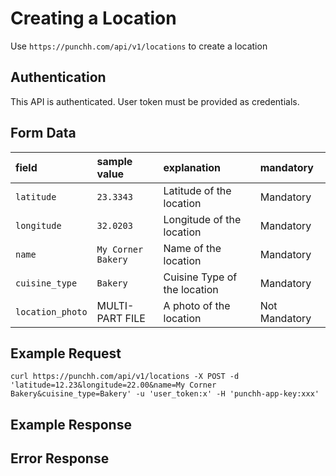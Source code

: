 # Creating a Location

<p>Use <code>https://punchh.com/api/v1/locations</code> to create a location</p>
<h2><a aria-hidden="true" href="#authentication" class="anchor" id="user-content-authentication"><span class="octicon octicon-link"></span></a>Authentication</h2>
<p>This API is authenticated. User token must be provided as credentials.</p>
<h2><a aria-hidden="true" href="#form-data" class="anchor" id="user-content-form-data"><span class="octicon octicon-link"></span></a>Form Data</h2>
<table>
	<thead>
		<tr>
		<th align="left"><strong>field</strong></th>
		<th align="left"><strong>sample value</strong></th>
		<th align="left"><strong>explanation</strong></th>
		<th align="left"><strong>mandatory</strong></th>
		</tr>
	</thead>
	<tbody>
		<tr>
			<td align="left"><code>latitude</code></td>
			<td align="left"><code>23.3343</code></td>
			<td align="left">Latitude of the location</td>
			<td align="left">Mandatory</td>
		</tr>
		<tr>
			<td align="left"><code>longitude</code></td>
			<td align="left"><code>32.0203</code></td>
			<td align="left">Longitude of the location</td>
			<td align="left">Mandatory</td>
		</tr>
		<tr>
			<td align="left"><code>name</code></td>
			<td align="left"><code>My Corner Bakery</code></td>
			<td align="left">Name of the location</td>
			<td align="left">Mandatory</td>
		</tr>
		<tr>
			<td align="left"><code>cuisine_type</code></td>
			<td align="left"><code>Bakery</code></td>
			<td align="left">Cuisine Type of the location</td>
			<td align="left">Mandatory</td>
		</tr>
		<tr>
			<td align="left"><code>location_photo</code></td>
			<td align="left">MULTI-PART FILE</td>
			<td align="left">A photo of the location</td>
			<td align="left">Not Mandatory</td>
		</tr>
	</tbody>
</table>
<h2><a aria-hidden="true" href="#example-request" class="anchor" id="user-content-example-request"><span class="octicon octicon-link"></span></a>Example Request</h2>
<p><code>curl https://punchh.com/api/v1/locations -X POST -d 'latitude=12.23&amp;longitude=22.00&amp;name=My Corner Bakery&amp;cuisine_type=Bakery' -u 'user_token:x' -H 'punchh-app-key:xxx'</code></p>
<h2><a aria-hidden="true" href="#example-response" class="anchor" id="user-content-example-response"><span class="octicon octicon-link"></span></a>Example Response</h2>
<h2><a aria-hidden="true" href="#error-response" class="anchor" id="user-content-error-response"><span class="octicon octicon-link"></span></a>Error Response</h2>